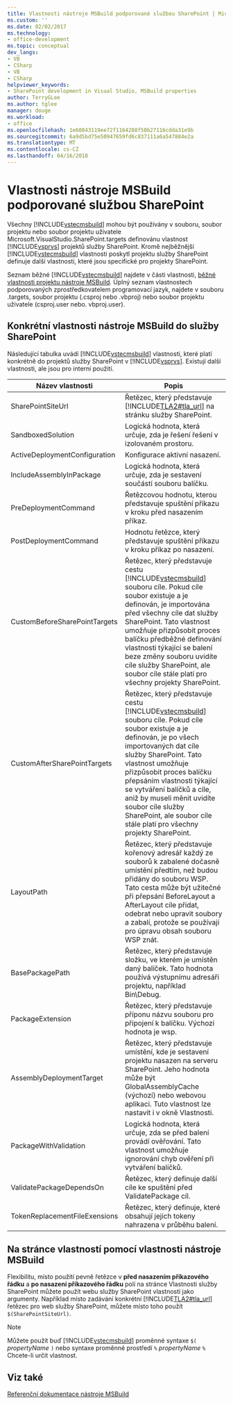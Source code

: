 ```yaml
---
title: Vlastnosti nástroje MSBuild podporované službou SharePoint | Microsoft Docs
ms.custom: ''
ms.date: 02/02/2017
ms.technology:
- office-development
ms.topic: conceptual
dev_langs:
- VB
- CSharp
- VB
- CSharp
helpviewer_keywords:
- SharePoint development in Visual Studio, MSBuild properties
author: TerryGLee
ms.author: tglee
manager: douge
ms.workload:
- office
ms.openlocfilehash: 1e60843119ee72f1164288f50b27116cdda31e9b
ms.sourcegitcommit: 6a9d5bd75e50947659fd6c837111a6a547884e2a
ms.translationtype: MT
ms.contentlocale: cs-CZ
ms.lasthandoff: 04/16/2018
---
```

# <a name="msbuild-properties-supported-by-sharepoint"></a>Vlastnosti nástroje MSBuild podporované službou SharePoint
  Všechny [!INCLUDE[vstecmsbuild](../sharepoint/includes/vstecmsbuild-md.md)] mohou být používány v souboru, soubor projektu nebo soubor projektu uživatele Microsoft.VisualStudio.SharePoint.targets definovánu vlastnost [!INCLUDE[vsprvs](../sharepoint/includes/vsprvs-md.md)] projektů služby SharePoint. Kromě nejběžnější [!INCLUDE[vstecmsbuild](../sharepoint/includes/vstecmsbuild-md.md)] vlastnosti poskytl projektu služby SharePoint definuje další vlastnosti, které jsou specifické pro projekty SharePoint.  
  
 Seznam běžné [!INCLUDE[vstecmsbuild](../sharepoint/includes/vstecmsbuild-md.md)] najdete v části vlastnosti, [běžné vlastnosti projektu nástroje MSBuild](http://go.microsoft.com/fwlink/?LinkID=168687). Úplný seznam vlastnostech podporovaných zprostředkovatelem programovací jazyk, najdete v souboru .targets, soubor projektu (.csproj nebo .vbproj) nebo soubor projektu uživatele (csproj.user nebo. vbproj.user).  
  
## <a name="msbuild-properties-specific-to-sharepoint"></a>Konkrétní vlastnosti nástroje MSBuild do služby SharePoint  
 Následující tabulka uvádí [!INCLUDE[vstecmsbuild](../sharepoint/includes/vstecmsbuild-md.md)] vlastnosti, které platí konkrétně do projektů služby SharePoint v [!INCLUDE[vsprvs](../sharepoint/includes/vsprvs-md.md)]. Existují další vlastnosti, ale jsou pro interní použití.  
  
|Název vlastnosti|Popis|  
|-------------------|-----------------|  
|SharePointSiteUrl|Řetězec, který představuje [!INCLUDE[TLA2#tla_url](../sharepoint/includes/tla2sharptla-url-md.md)] na stránku služby SharePoint.|  
|SandboxedSolution|Logická hodnota, která určuje, zda je řešení řešení v izolovaném prostoru.|  
|ActiveDeploymentConfiguration|Konfigurace aktivní nasazení.|  
|IncludeAssemblyInPackage|Logická hodnota, která určuje, zda je sestavení součástí souboru balíčku.|  
|PreDeploymentCommand|Řetězcovou hodnotu, kterou představuje spuštění příkazu v kroku před nasazením příkaz.|  
|PostDeploymentCommand|Hodnotu řetězce, který představuje spuštění příkazu v kroku příkaz po nasazení.|  
|CustomBeforeSharePointTargets|Řetězec, který představuje cestu [!INCLUDE[vstecmsbuild](../sharepoint/includes/vstecmsbuild-md.md)] souboru cíle. Pokud cíle soubor existuje a je definován, je importována před všechny cíle dat služby SharePoint. Tato vlastnost umožňuje přizpůsobit proces balíčku předběžné definování vlastnosti týkající se balení beze změny souboru uvidíte cíle služby SharePoint, ale soubor cíle stále platí pro všechny projekty SharePoint.|  
|CustomAfterSharePointTargets|Řetězec, který představuje cestu [!INCLUDE[vstecmsbuild](../sharepoint/includes/vstecmsbuild-md.md)] souboru cíle. Pokud cíle soubor existuje a je definován, je po všech importovaných dat cíle služby SharePoint. Tato vlastnost umožňuje přizpůsobit proces balíčku přepsáním vlastnosti týkající se vytváření balíčků a cíle, aniž by museli měnit uvidíte soubor cíle služby SharePoint, ale soubor cíle stále platí pro všechny projekty SharePoint.|  
|LayoutPath|Řetězec, který představuje kořenový adresář každý ze souborů k zabalené dočasně umístění předtím, než budou přidány do souboru WSP. Tato cesta může být užitečné při přepsání BeforeLayout a AfterLayout cíle přidat, odebrat nebo upravit soubory a zabalí, protože se používají pro úpravu obsah souboru WSP znát.|  
|BasePackagePath|Řetězec, který představuje složku, ve kterém je umístěn daný balíček. Tato hodnota používá výstupnímu adresáři projektu, například Bin\Debug.|  
|PackageExtension|Řetězec, který představuje příponu názvu souboru pro připojení k balíčku. Výchozí hodnota je wsp.|  
|AssemblyDeploymentTarget|Řetězec, který představuje umístění, kde je sestavení projektu nasazen na serveru SharePoint. Jeho hodnota může být GlobalAssemblyCache (výchozí) nebo webovou aplikaci. Tuto vlastnost lze nastavit i v okně Vlastnosti.|  
|PackageWithValidation|Logická hodnota, která určuje, zda se před balení provádí ověřování. Tato vlastnost umožňuje ignorování chyb ověření při vytváření balíčků.|  
|ValidatePackageDependsOn|Řetězec, který definuje další cíle ke spuštění před ValidatePackage cíl.|  
|TokenReplacementFileExensions|Řetězec, který definuje, které obsahují jejich tokeny nahrazena v průběhu balení.|  
  
## <a name="using-msbuild-properties-in-the-properties-page"></a>Na stránce vlastností pomocí vlastnosti nástroje MSBuild  
 Flexibilitu, místo použití pevně řetězce v **před nasazením příkazového řádku** a **po nasazení příkazového řádku** polí na stránce Vlastnosti služby SharePoint můžete použít webu služby SharePoint vlastnosti jako argumenty. Například místo zadávání konkrétní [!INCLUDE[TLA2#tla_url](../sharepoint/includes/tla2sharptla-url-md.md)] řetězec pro web služby SharePoint, můžete místo toho použít `$(SharePointSiteUrl)`.  
  
> [!NOTE]  
>  Můžete použít buď [!INCLUDE[vstecmsbuild](../sharepoint/includes/vstecmsbuild-md.md)] proměnné syntaxe `$(` *propertyName* `)` nebo syntaxe proměnné prostředí `%` *propertyName* `%` Chcete-li určit vlastnost.  
  
## <a name="see-also"></a>Viz také  
 [Referenční dokumentace nástroje MSBuild](/visualstudio/msbuild/msbuild-reference)  
  
  